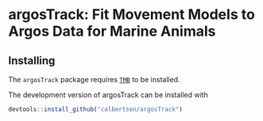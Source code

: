 argosTrack: Fit Movement Models to Argos Data for Marine Animals
================================================================

Installing
----------

The `argosTrack` package requires [`TMB`](https://github.com/kaskr/adcomp) to be installed.

<!-- covafillr version can be installed from CRAN with -->
The development version of argosTrack can be installed with

``` r
devtools::install_github("calbertsen/argosTrack")
```
